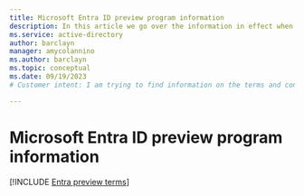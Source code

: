 ```yaml
---
title: Microsoft Entra ID preview program information
description: In this article we go over the information in effect when participating in Microsoft Entra ID preview programs.
ms.service: active-directory
author: barclayn
manager: amycolannino
ms.author: barclayn
ms.topic: conceptual
ms.date: 09/19/2023
# Customer intent: I am trying to find information on the terms and conditions for Microsoft Entra ID preview programs.

---
```




# Microsoft Entra ID preview program information 


[!INCLUDE [Entra preview terms](~/includes/licensing-preview-terms.md)]
